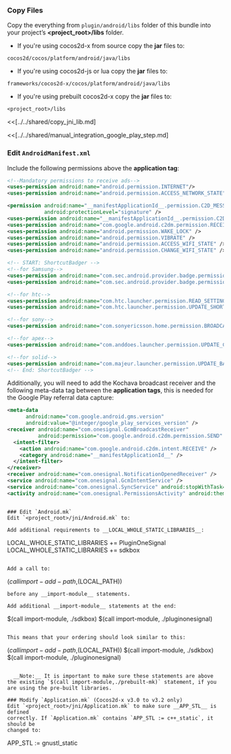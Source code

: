 ### Copy Files
Copy the everything from `plugin/android/libs` folder of this
bundle into your project’s __<project_root>/libs__ folder.


* If you're using cocos2d-x from source copy the __jar__ files to:

```
cocos2d/cocos/platform/android/java/libs
```

* If you're using cocos2d-js or lua copy the __jar__ files to:

```
frameworks/cocos2d-x/cocos/platform/android/java/libs
```

* If you're using prebuilt cocos2d-x copy the __jar__ files to:

```
<project_root>/libs
```

<<[../../shared/copy_jni_lib.md]

<<[../../shared/manual_integration_google_play_step.md]

### Edit `AndroidManifest.xml`
Include the following permissions above the __application tag__:
```xml
<!--Mandatory permissions to receive ads-->
<uses-permission android:name="android.permission.INTERNET"/>
<uses-permission android:name="android.permission.ACCESS_NETWORK_STATE"/>

<permission android:name="__manifestApplicationId__.permission.C2D_MESSAGE"
            android:protectionLevel="signature" />
<uses-permission android:name="__manifestApplicationId__.permission.C2D_MESSAGE" />
<uses-permission android:name="com.google.android.c2dm.permission.RECEIVE" />
<uses-permission android:name="android.permission.WAKE_LOCK" />
<uses-permission android:name="android.permission.VIBRATE" />
<uses-permission android:name="android.permission.ACCESS_WIFI_STATE" />
<uses-permission android:name="android.permission.CHANGE_WIFI_STATE" />

<!-- START: ShortcutBadger -->
<!--for Samsung-->
<uses-permission android:name="com.sec.android.provider.badge.permission.READ"/>
<uses-permission android:name="com.sec.android.provider.badge.permission.WRITE"/>

<!--for htc-->
<uses-permission android:name="com.htc.launcher.permission.READ_SETTINGS"/>
<uses-permission android:name="com.htc.launcher.permission.UPDATE_SHORTCUT"/>

<!--for sony-->
<uses-permission android:name="com.sonyericsson.home.permission.BROADCAST_BADGE"/>

<!--for apex-->
<uses-permission android:name="com.anddoes.launcher.permission.UPDATE_COUNT"/>

<!--for solid-->
<uses-permission android:name="com.majeur.launcher.permission.UPDATE_BADGE"/>
<!-- End: ShortcutBadger -->
```

Additionally, you will need to add the Kochava broadcast receiver and the
following meta-data tag between the __application tags__, this is needed for the Google Play referral data capture:
```xml
<meta-data
      android:name="com.google.android.gms.version"
      android:value="@integer/google_play_services_version" />
<receiver android:name="com.onesignal.GcmBroadcastReceiver"
          android:permission="com.google.android.c2dm.permission.SEND" >
  <intent-filter>
    <action android:name="com.google.android.c2dm.intent.RECEIVE" />
    <category android:name="__manifestApplicationId__" />
  </intent-filter>
</receiver>
<receiver android:name="com.onesignal.NotificationOpenedReceiver" />
<service android:name="com.onesignal.GcmIntentService" />
<service android:name="com.onesignal.SyncService" android:stopWithTask="false" />
<activity android:name="com.onesignal.PermissionsActivity" android:theme="@android:style/Theme.Translucent.NoTitleBar" />
```
```

### Edit `Android.mk`
Edit `<project_root>/jni/Android.mk` to:

Add additional requirements to __LOCAL_WHOLE_STATIC_LIBRARIES__:
```
LOCAL_WHOLE_STATIC_LIBRARIES += PluginOneSignal
LOCAL_WHOLE_STATIC_LIBRARIES += sdkbox
```

Add a call to:
```
$(call import-add-path,$(LOCAL_PATH))
```
before any __import-module__ statements.

Add additional __import-module__ statements at the end:
```
$(call import-module, ./sdkbox)
$(call import-module, ./pluginonesignal)
```

This means that your ordering should look similar to this:
```
$(call import-add-path,$(LOCAL_PATH))
$(call import-module, ./sdkbox)
$(call import-module, ./pluginonesignal)
```

  __Note:__ It is important to make sure these statements are above the existing `$(call import-module,./prebuilt-mk)` statement, if you are using the pre-built libraries.

### Modify `Application.mk` (Cocos2d-x v3.0 to v3.2 only)
Edit `<project_root>/jni/Application.mk` to make sure __APP_STL__ is defined
correctly. If `Application.mk` contains `APP_STL := c++_static`, it should be
changed to:
```
APP_STL := gnustl_static
```


